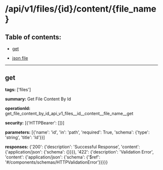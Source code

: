 # /api/v1/files/{id}/content/{file_name}

## Table of contents:
- [get](#get)

- [json file](./_api_v1_files_{id}_content_{file_name}.json)

---
<a name="get"></a>
## get

**tags:** ['files']

**summary:** Get File Content By Id

**operationId:** get_file_content_by_id_api_v1_files__id__content__file_name__get

**security:** [{'HTTPBearer': []}]

**parameters:** [{'name': 'id', 'in': 'path', 'required': True, 'schema': {'type': 'string', 'title': 'Id'}}]

**responses:** {'200': {'description': 'Successful Response', 'content': {'application/json': {'schema': {}}}}, '422': {'description': 'Validation Error', 'content': {'application/json': {'schema': {'$ref': '#/components/schemas/HTTPValidationError'}}}}}

